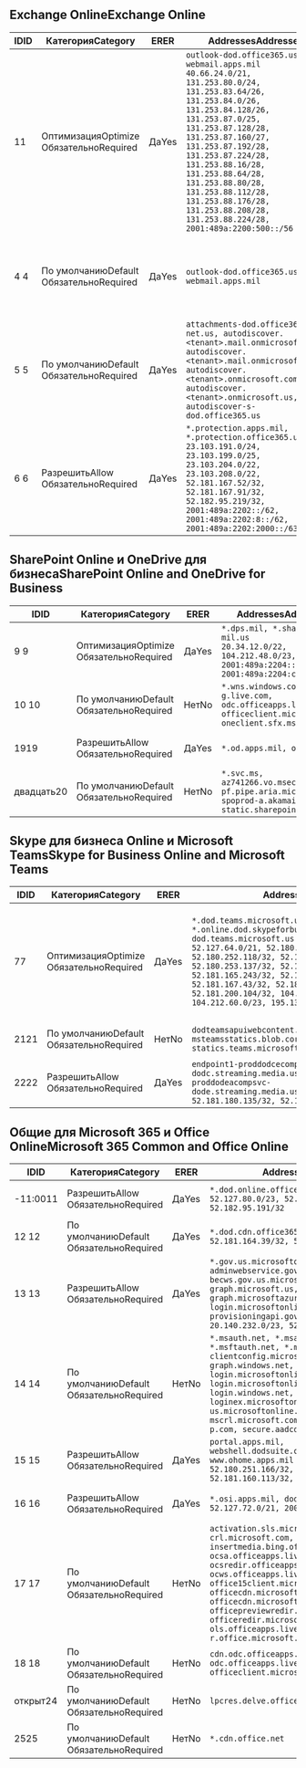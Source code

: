 <!--THIS FILE IS AUTOMATICALLY GENERATED. MANUAL CHANGES WILL BE OVERWRITTEN.-->
<!--Please contact the Office 365 Endpoints team with any questions.-->
<!--USGovDoD endpoints version 2020052800-->
<!--File generated 2020-06-20 14:00:16.5635-->

## <a name="exchange-online"></a><span data-ttu-id="b95e9-101">Exchange Online</span><span class="sxs-lookup"><span data-stu-id="b95e9-101">Exchange Online</span></span>

<span data-ttu-id="b95e9-102">ID</span><span class="sxs-lookup"><span data-stu-id="b95e9-102">ID</span></span> | <span data-ttu-id="b95e9-103">Категория</span><span class="sxs-lookup"><span data-stu-id="b95e9-103">Category</span></span> | <span data-ttu-id="b95e9-104">ER</span><span class="sxs-lookup"><span data-stu-id="b95e9-104">ER</span></span> | <span data-ttu-id="b95e9-105">Addresses</span><span class="sxs-lookup"><span data-stu-id="b95e9-105">Addresses</span></span> | <span data-ttu-id="b95e9-106">Порты</span><span class="sxs-lookup"><span data-stu-id="b95e9-106">Ports</span></span>
-- | -------------------- | --- | ---------------------------------------------------------------------------------------------------------------------------------------------------------------------------------------------------------------------------------------------------------------------------------------------------------------------------------------------------------------------------------------------- | -------------------------------
<span data-ttu-id="b95e9-107">1</span><span class="sxs-lookup"><span data-stu-id="b95e9-107">1</span></span> | <span data-ttu-id="b95e9-108">Оптимизация</span><span class="sxs-lookup"><span data-stu-id="b95e9-108">Optimize</span></span><BR><span data-ttu-id="b95e9-109">Обязательно</span><span class="sxs-lookup"><span data-stu-id="b95e9-109">Required</span></span> | <span data-ttu-id="b95e9-110">Да</span><span class="sxs-lookup"><span data-stu-id="b95e9-110">Yes</span></span> | `outlook-dod.office365.us, webmail.apps.mil`<BR>`40.66.24.0/21, 131.253.80.0/24, 131.253.83.64/26, 131.253.84.0/26, 131.253.84.128/26, 131.253.87.0/25, 131.253.87.128/28, 131.253.87.160/27, 131.253.87.192/28, 131.253.87.224/28, 131.253.88.16/28, 131.253.88.64/28, 131.253.88.80/28, 131.253.88.112/28, 131.253.88.176/28, 131.253.88.208/28, 131.253.88.224/28, 2001:489a:2200:500::/56` | <span data-ttu-id="b95e9-111">**TCP:** 443, 80</span><span class="sxs-lookup"><span data-stu-id="b95e9-111">**TCP:** 443, 80</span></span>
<span data-ttu-id="b95e9-112">4 </span><span class="sxs-lookup"><span data-stu-id="b95e9-112">4</span></span> | <span data-ttu-id="b95e9-113">По умолчанию</span><span class="sxs-lookup"><span data-stu-id="b95e9-113">Default</span></span><BR><span data-ttu-id="b95e9-114">Обязательно</span><span class="sxs-lookup"><span data-stu-id="b95e9-114">Required</span></span> | <span data-ttu-id="b95e9-115">Да</span><span class="sxs-lookup"><span data-stu-id="b95e9-115">Yes</span></span> | `outlook-dod.office365.us, webmail.apps.mil` | <span data-ttu-id="b95e9-116">**TCP:** 143, 25, 587, 993, 995</span><span class="sxs-lookup"><span data-stu-id="b95e9-116">**TCP:** 143, 25, 587, 993, 995</span></span>
<span data-ttu-id="b95e9-117">5 </span><span class="sxs-lookup"><span data-stu-id="b95e9-117">5</span></span> | <span data-ttu-id="b95e9-118">По умолчанию</span><span class="sxs-lookup"><span data-stu-id="b95e9-118">Default</span></span><BR><span data-ttu-id="b95e9-119">Обязательно</span><span class="sxs-lookup"><span data-stu-id="b95e9-119">Required</span></span> | <span data-ttu-id="b95e9-120">Да</span><span class="sxs-lookup"><span data-stu-id="b95e9-120">Yes</span></span> | `attachments-dod.office365-net.us, autodiscover.<tenant>.mail.onmicrosoft.com, autodiscover.<tenant>.mail.onmicrosoft.us, autodiscover.<tenant>.onmicrosoft.com, autodiscover.<tenant>.onmicrosoft.us, autodiscover-s-dod.office365.us` | <span data-ttu-id="b95e9-121">**TCP:** 443, 80</span><span class="sxs-lookup"><span data-stu-id="b95e9-121">**TCP:** 443, 80</span></span>
<span data-ttu-id="b95e9-122">6 </span><span class="sxs-lookup"><span data-stu-id="b95e9-122">6</span></span> | <span data-ttu-id="b95e9-123">Разрешить</span><span class="sxs-lookup"><span data-stu-id="b95e9-123">Allow</span></span><BR><span data-ttu-id="b95e9-124">Обязательно</span><span class="sxs-lookup"><span data-stu-id="b95e9-124">Required</span></span> | <span data-ttu-id="b95e9-125">Да</span><span class="sxs-lookup"><span data-stu-id="b95e9-125">Yes</span></span> | `*.protection.apps.mil, *.protection.office365.us`<BR>`23.103.191.0/24, 23.103.199.0/25, 23.103.204.0/22, 23.103.208.0/22, 52.181.167.52/32, 52.181.167.91/32, 52.182.95.219/32, 2001:489a:2202::/62, 2001:489a:2202:8::/62, 2001:489a:2202:2000::/63` | <span data-ttu-id="b95e9-126">**TCP:** 25, 443</span><span class="sxs-lookup"><span data-stu-id="b95e9-126">**TCP:** 25, 443</span></span>

## <a name="sharepoint-online-and-onedrive-for-business"></a><span data-ttu-id="b95e9-127">SharePoint Online и OneDrive для бизнеса</span><span class="sxs-lookup"><span data-stu-id="b95e9-127">SharePoint Online and OneDrive for Business</span></span>

<span data-ttu-id="b95e9-128">ID</span><span class="sxs-lookup"><span data-stu-id="b95e9-128">ID</span></span> | <span data-ttu-id="b95e9-129">Категория</span><span class="sxs-lookup"><span data-stu-id="b95e9-129">Category</span></span> | <span data-ttu-id="b95e9-130">ER</span><span class="sxs-lookup"><span data-stu-id="b95e9-130">ER</span></span> | <span data-ttu-id="b95e9-131">Addresses</span><span class="sxs-lookup"><span data-stu-id="b95e9-131">Addresses</span></span> | <span data-ttu-id="b95e9-132">Порты</span><span class="sxs-lookup"><span data-stu-id="b95e9-132">Ports</span></span>
-- | -------------------- | --- | ------------------------------------------------------------------------------------------------------------------- | ----------------
<span data-ttu-id="b95e9-133">9 </span><span class="sxs-lookup"><span data-stu-id="b95e9-133">9</span></span> | <span data-ttu-id="b95e9-134">Оптимизация</span><span class="sxs-lookup"><span data-stu-id="b95e9-134">Optimize</span></span><BR><span data-ttu-id="b95e9-135">Обязательно</span><span class="sxs-lookup"><span data-stu-id="b95e9-135">Required</span></span> | <span data-ttu-id="b95e9-136">Да</span><span class="sxs-lookup"><span data-stu-id="b95e9-136">Yes</span></span> | `*.dps.mil, *.sharepoint-mil.us`<BR>`20.34.12.0/22, 104.212.48.0/23, 2001:489a:2204::/63, 2001:489a:2204:c00::/54` | <span data-ttu-id="b95e9-137">**TCP:** 443, 80</span><span class="sxs-lookup"><span data-stu-id="b95e9-137">**TCP:** 443, 80</span></span>
<span data-ttu-id="b95e9-138">10 </span><span class="sxs-lookup"><span data-stu-id="b95e9-138">10</span></span> | <span data-ttu-id="b95e9-139">По умолчанию</span><span class="sxs-lookup"><span data-stu-id="b95e9-139">Default</span></span><BR><span data-ttu-id="b95e9-140">Обязательно</span><span class="sxs-lookup"><span data-stu-id="b95e9-140">Required</span></span> | <span data-ttu-id="b95e9-141">Нет</span><span class="sxs-lookup"><span data-stu-id="b95e9-141">No</span></span> | `*.wns.windows.com, g.live.com, odc.officeapps.live.com, officeclient.microsoft.com, oneclient.sfx.ms` | <span data-ttu-id="b95e9-142">**TCP:** 443, 80</span><span class="sxs-lookup"><span data-stu-id="b95e9-142">**TCP:** 443, 80</span></span>
<span data-ttu-id="b95e9-143">19</span><span class="sxs-lookup"><span data-stu-id="b95e9-143">19</span></span> | <span data-ttu-id="b95e9-144">Разрешить</span><span class="sxs-lookup"><span data-stu-id="b95e9-144">Allow</span></span><BR><span data-ttu-id="b95e9-145">Обязательно</span><span class="sxs-lookup"><span data-stu-id="b95e9-145">Required</span></span> | <span data-ttu-id="b95e9-146">Да</span><span class="sxs-lookup"><span data-stu-id="b95e9-146">Yes</span></span> | `*.od.apps.mil, od.apps.mil` | <span data-ttu-id="b95e9-147">**TCP:** 443, 80</span><span class="sxs-lookup"><span data-stu-id="b95e9-147">**TCP:** 443, 80</span></span>
<span data-ttu-id="b95e9-148">двадцать</span><span class="sxs-lookup"><span data-stu-id="b95e9-148">20</span></span> | <span data-ttu-id="b95e9-149">По умолчанию</span><span class="sxs-lookup"><span data-stu-id="b95e9-149">Default</span></span><BR><span data-ttu-id="b95e9-150">Обязательно</span><span class="sxs-lookup"><span data-stu-id="b95e9-150">Required</span></span> | <span data-ttu-id="b95e9-151">Нет</span><span class="sxs-lookup"><span data-stu-id="b95e9-151">No</span></span> | `*.svc.ms, az741266.vo.msecnd.net, pf.pipe.aria.microsoft.com, spoprod-a.akamaihd.net, static.sharepointonline.com` | <span data-ttu-id="b95e9-152">**TCP:** 443, 80</span><span class="sxs-lookup"><span data-stu-id="b95e9-152">**TCP:** 443, 80</span></span>

## <a name="skype-for-business-online-and-microsoft-teams"></a><span data-ttu-id="b95e9-153">Skype для бизнеса Online и Microsoft Teams</span><span class="sxs-lookup"><span data-stu-id="b95e9-153">Skype for Business Online and Microsoft Teams</span></span>

<span data-ttu-id="b95e9-154">ID</span><span class="sxs-lookup"><span data-stu-id="b95e9-154">ID</span></span> | <span data-ttu-id="b95e9-155">Категория</span><span class="sxs-lookup"><span data-stu-id="b95e9-155">Category</span></span> | <span data-ttu-id="b95e9-156">ER</span><span class="sxs-lookup"><span data-stu-id="b95e9-156">ER</span></span> | <span data-ttu-id="b95e9-157">Addresses</span><span class="sxs-lookup"><span data-stu-id="b95e9-157">Addresses</span></span> | <span data-ttu-id="b95e9-158">Порты</span><span class="sxs-lookup"><span data-stu-id="b95e9-158">Ports</span></span>
-- | -------------------- | --- | -------------------------------------------------------------------------------------------------------------------------------------------------------------------------------------------------------------------------------------------------------------------------------------------------------------------------------------------------------- | -----------------------------------------------
<span data-ttu-id="b95e9-159">7</span><span class="sxs-lookup"><span data-stu-id="b95e9-159">7</span></span> | <span data-ttu-id="b95e9-160">Оптимизация</span><span class="sxs-lookup"><span data-stu-id="b95e9-160">Optimize</span></span><BR><span data-ttu-id="b95e9-161">Обязательно</span><span class="sxs-lookup"><span data-stu-id="b95e9-161">Required</span></span> | <span data-ttu-id="b95e9-162">Да</span><span class="sxs-lookup"><span data-stu-id="b95e9-162">Yes</span></span> | `*.dod.teams.microsoft.us, *.online.dod.skypeforbusiness.us, dod.teams.microsoft.us`<BR>`52.127.64.0/21, 52.180.249.148/32, 52.180.252.118/32, 52.180.252.187/32, 52.180.253.137/32, 52.180.253.154/32, 52.181.165.243/32, 52.181.166.119/32, 52.181.167.43/32, 52.181.167.64/32, 52.181.200.104/32, 104.212.32.0/22, 104.212.60.0/23, 195.134.240.0/22` | <span data-ttu-id="b95e9-163">**TCP:** 443</span><span class="sxs-lookup"><span data-stu-id="b95e9-163">**TCP:** 443</span></span><BR><span data-ttu-id="b95e9-164">**UDP:** 3478, 3479, 3480, 3481</span><span class="sxs-lookup"><span data-stu-id="b95e9-164">**UDP:** 3478, 3479, 3480, 3481</span></span>
<span data-ttu-id="b95e9-165">21</span><span class="sxs-lookup"><span data-stu-id="b95e9-165">21</span></span> | <span data-ttu-id="b95e9-166">По умолчанию</span><span class="sxs-lookup"><span data-stu-id="b95e9-166">Default</span></span><BR><span data-ttu-id="b95e9-167">Обязательно</span><span class="sxs-lookup"><span data-stu-id="b95e9-167">Required</span></span> | <span data-ttu-id="b95e9-168">Нет</span><span class="sxs-lookup"><span data-stu-id="b95e9-168">No</span></span> | `dodteamsapuiwebcontent.blob.core.usgovcloudapi.net, msteamsstatics.blob.core.usgovcloudapi.net, statics.teams.microsoft.com` | <span data-ttu-id="b95e9-169">**TCP:** 443</span><span class="sxs-lookup"><span data-stu-id="b95e9-169">**TCP:** 443</span></span>
<span data-ttu-id="b95e9-170">22</span><span class="sxs-lookup"><span data-stu-id="b95e9-170">22</span></span> | <span data-ttu-id="b95e9-171">Разрешить</span><span class="sxs-lookup"><span data-stu-id="b95e9-171">Allow</span></span><BR><span data-ttu-id="b95e9-172">Обязательно</span><span class="sxs-lookup"><span data-stu-id="b95e9-172">Required</span></span> | <span data-ttu-id="b95e9-173">Да</span><span class="sxs-lookup"><span data-stu-id="b95e9-173">Yes</span></span> | `endpoint1-proddodcecompsvc-dodc.streaming.media.usgovcloudapi.net, endpoint1-proddodeacompsvc-dode.streaming.media.usgovcloudapi.net`<BR>`52.181.180.135/32, 52.182.53.6/32` | <span data-ttu-id="b95e9-174">**TCP:** 443</span><span class="sxs-lookup"><span data-stu-id="b95e9-174">**TCP:** 443</span></span>

## <a name="microsoft-365-common-and-office-online"></a><span data-ttu-id="b95e9-175">Общие для Microsoft 365 и Office Online</span><span class="sxs-lookup"><span data-stu-id="b95e9-175">Microsoft 365 Common and Office Online</span></span>

<span data-ttu-id="b95e9-176">ID</span><span class="sxs-lookup"><span data-stu-id="b95e9-176">ID</span></span> | <span data-ttu-id="b95e9-177">Категория</span><span class="sxs-lookup"><span data-stu-id="b95e9-177">Category</span></span> | <span data-ttu-id="b95e9-178">ER</span><span class="sxs-lookup"><span data-stu-id="b95e9-178">ER</span></span> | <span data-ttu-id="b95e9-179">Addresses</span><span class="sxs-lookup"><span data-stu-id="b95e9-179">Addresses</span></span> | <span data-ttu-id="b95e9-180">Порты</span><span class="sxs-lookup"><span data-stu-id="b95e9-180">Ports</span></span>
-- | ------------------- | --- | ---------------------------------------------------------------------------------------------------------------------------------------------------------------------------------------------------------------------------------------------------------------------------------------------------------------------------------------------------------------------------------------------- | ----------------
<span data-ttu-id="b95e9-181">-11:00</span><span class="sxs-lookup"><span data-stu-id="b95e9-181">11</span></span> | <span data-ttu-id="b95e9-182">Разрешить</span><span class="sxs-lookup"><span data-stu-id="b95e9-182">Allow</span></span><BR><span data-ttu-id="b95e9-183">Обязательно</span><span class="sxs-lookup"><span data-stu-id="b95e9-183">Required</span></span> | <span data-ttu-id="b95e9-184">Да</span><span class="sxs-lookup"><span data-stu-id="b95e9-184">Yes</span></span> | `*.dod.online.office365.us`<BR>`52.127.80.0/23, 52.181.164.39/32, 52.182.95.191/32` | <span data-ttu-id="b95e9-185">**TCP:** 443</span><span class="sxs-lookup"><span data-stu-id="b95e9-185">**TCP:** 443</span></span>
<span data-ttu-id="b95e9-186">12 </span><span class="sxs-lookup"><span data-stu-id="b95e9-186">12</span></span> | <span data-ttu-id="b95e9-187">По умолчанию</span><span class="sxs-lookup"><span data-stu-id="b95e9-187">Default</span></span><BR><span data-ttu-id="b95e9-188">Обязательно</span><span class="sxs-lookup"><span data-stu-id="b95e9-188">Required</span></span> | <span data-ttu-id="b95e9-189">Да</span><span class="sxs-lookup"><span data-stu-id="b95e9-189">Yes</span></span> | `*.dod.cdn.office365.us`<BR>`52.181.164.39/32, 52.182.95.191/32` | <span data-ttu-id="b95e9-190">**TCP:** 443</span><span class="sxs-lookup"><span data-stu-id="b95e9-190">**TCP:** 443</span></span>
<span data-ttu-id="b95e9-191">13 </span><span class="sxs-lookup"><span data-stu-id="b95e9-191">13</span></span> | <span data-ttu-id="b95e9-192">Разрешить</span><span class="sxs-lookup"><span data-stu-id="b95e9-192">Allow</span></span><BR><span data-ttu-id="b95e9-193">Обязательно</span><span class="sxs-lookup"><span data-stu-id="b95e9-193">Required</span></span> | <span data-ttu-id="b95e9-194">Да</span><span class="sxs-lookup"><span data-stu-id="b95e9-194">Yes</span></span> | `*.gov.us.microsoftonline.com, adminwebservice.gov.us.microsoftonline.com, becws.gov.us.microsoftonline.com, dod-graph.microsoft.us, graph.microsoftazure.us, login.microsoftonline.us, provisioningapi.gov.us.microsoftonline.com`<BR>`20.140.232.0/23, 52.126.194.0/23` | <span data-ttu-id="b95e9-195">**TCP:** 443</span><span class="sxs-lookup"><span data-stu-id="b95e9-195">**TCP:** 443</span></span>
<span data-ttu-id="b95e9-196">14 </span><span class="sxs-lookup"><span data-stu-id="b95e9-196">14</span></span> | <span data-ttu-id="b95e9-197">По умолчанию</span><span class="sxs-lookup"><span data-stu-id="b95e9-197">Default</span></span><BR><span data-ttu-id="b95e9-198">Обязательно</span><span class="sxs-lookup"><span data-stu-id="b95e9-198">Required</span></span> | <span data-ttu-id="b95e9-199">Нет</span><span class="sxs-lookup"><span data-stu-id="b95e9-199">No</span></span> | `*.msauth.net, *.msauthimages.us, *.msftauth.net, *.msftauthimages.us, clientconfig.microsoftonline-p.net, graph.windows.net, login.microsoftonline.com, login.microsoftonline-p.com, login.windows.net, loginex.microsoftonline.com, login-us.microsoftonline.com, mscrl.microsoft.com, nexus.microsoftonline-p.com, secure.aadcdn.microsoftonline-p.com` | <span data-ttu-id="b95e9-200">**TCP:** 443</span><span class="sxs-lookup"><span data-stu-id="b95e9-200">**TCP:** 443</span></span>
<span data-ttu-id="b95e9-201">15 </span><span class="sxs-lookup"><span data-stu-id="b95e9-201">15</span></span> | <span data-ttu-id="b95e9-202">Разрешить</span><span class="sxs-lookup"><span data-stu-id="b95e9-202">Allow</span></span><BR><span data-ttu-id="b95e9-203">Обязательно</span><span class="sxs-lookup"><span data-stu-id="b95e9-203">Required</span></span> | <span data-ttu-id="b95e9-204">Да</span><span class="sxs-lookup"><span data-stu-id="b95e9-204">Yes</span></span> | `portal.apps.mil, webshell.dodsuite.office365.us, www.ohome.apps.mil`<BR>`52.180.251.166/32, 52.181.160.19/32, 52.181.160.113/32, 52.182.92.132/32` | <span data-ttu-id="b95e9-205">**TCP:** 443</span><span class="sxs-lookup"><span data-stu-id="b95e9-205">**TCP:** 443</span></span>
<span data-ttu-id="b95e9-206">16 </span><span class="sxs-lookup"><span data-stu-id="b95e9-206">16</span></span> | <span data-ttu-id="b95e9-207">Разрешить</span><span class="sxs-lookup"><span data-stu-id="b95e9-207">Allow</span></span><BR><span data-ttu-id="b95e9-208">Обязательно</span><span class="sxs-lookup"><span data-stu-id="b95e9-208">Required</span></span> | <span data-ttu-id="b95e9-209">Да</span><span class="sxs-lookup"><span data-stu-id="b95e9-209">Yes</span></span> | `*.osi.apps.mil, dod.loki.office365.us`<BR>`52.127.72.0/21, 2001:489a:2206::/48` | <span data-ttu-id="b95e9-210">**TCP:** 443</span><span class="sxs-lookup"><span data-stu-id="b95e9-210">**TCP:** 443</span></span>
<span data-ttu-id="b95e9-211">17 </span><span class="sxs-lookup"><span data-stu-id="b95e9-211">17</span></span> | <span data-ttu-id="b95e9-212">По умолчанию</span><span class="sxs-lookup"><span data-stu-id="b95e9-212">Default</span></span><BR><span data-ttu-id="b95e9-213">Обязательно</span><span class="sxs-lookup"><span data-stu-id="b95e9-213">Required</span></span> | <span data-ttu-id="b95e9-214">Нет</span><span class="sxs-lookup"><span data-stu-id="b95e9-214">No</span></span> | `activation.sls.microsoft.com, crl.microsoft.com, go.microsoft.com, insertmedia.bing.office.net, ocsa.officeapps.live.com, ocsredir.officeapps.live.com, ocws.officeapps.live.com, office15client.microsoft.com, officecdn.microsoft.com, officecdn.microsoft.com.edgesuite.net, officepreviewredir.microsoft.com, officeredir.microsoft.com, ols.officeapps.live.com, r.office.microsoft.com` | <span data-ttu-id="b95e9-215">**TCP:** 443, 80</span><span class="sxs-lookup"><span data-stu-id="b95e9-215">**TCP:** 443, 80</span></span>
<span data-ttu-id="b95e9-216">18 </span><span class="sxs-lookup"><span data-stu-id="b95e9-216">18</span></span> | <span data-ttu-id="b95e9-217">По умолчанию</span><span class="sxs-lookup"><span data-stu-id="b95e9-217">Default</span></span><BR><span data-ttu-id="b95e9-218">Обязательно</span><span class="sxs-lookup"><span data-stu-id="b95e9-218">Required</span></span> | <span data-ttu-id="b95e9-219">Нет</span><span class="sxs-lookup"><span data-stu-id="b95e9-219">No</span></span> | `cdn.odc.officeapps.live.com, odc.officeapps.live.com, officeclient.microsoft.com` | <span data-ttu-id="b95e9-220">**TCP:** 443, 80</span><span class="sxs-lookup"><span data-stu-id="b95e9-220">**TCP:** 443, 80</span></span>
<span data-ttu-id="b95e9-221">открыт</span><span class="sxs-lookup"><span data-stu-id="b95e9-221">24</span></span> | <span data-ttu-id="b95e9-222">По умолчанию</span><span class="sxs-lookup"><span data-stu-id="b95e9-222">Default</span></span><BR><span data-ttu-id="b95e9-223">Обязательно</span><span class="sxs-lookup"><span data-stu-id="b95e9-223">Required</span></span> | <span data-ttu-id="b95e9-224">Нет</span><span class="sxs-lookup"><span data-stu-id="b95e9-224">No</span></span> | `lpcres.delve.office.com` | <span data-ttu-id="b95e9-225">**TCP:** 443</span><span class="sxs-lookup"><span data-stu-id="b95e9-225">**TCP:** 443</span></span>
<span data-ttu-id="b95e9-226">25</span><span class="sxs-lookup"><span data-stu-id="b95e9-226">25</span></span> | <span data-ttu-id="b95e9-227">По умолчанию</span><span class="sxs-lookup"><span data-stu-id="b95e9-227">Default</span></span><BR><span data-ttu-id="b95e9-228">Обязательно</span><span class="sxs-lookup"><span data-stu-id="b95e9-228">Required</span></span> | <span data-ttu-id="b95e9-229">Нет</span><span class="sxs-lookup"><span data-stu-id="b95e9-229">No</span></span> | `*.cdn.office.net` | <span data-ttu-id="b95e9-230">**TCP:** 443</span><span class="sxs-lookup"><span data-stu-id="b95e9-230">**TCP:** 443</span></span>

